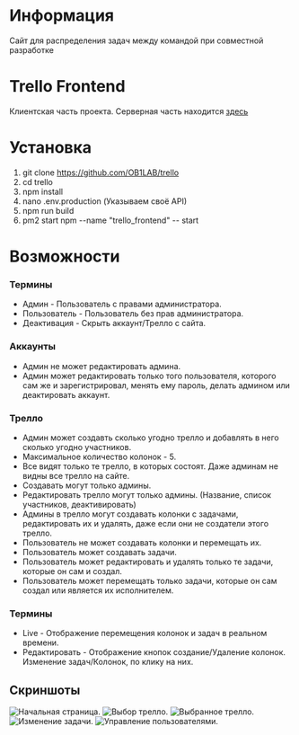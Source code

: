 # Информация
Сайт для распределения задач между командой при совместной разработке

# Trello Frontend
Клиентская часть проекта. Серверная часть находится [здесь](https://github.com/OB1LAB/trello_backend)

# Установка
1. git clone https://github.com/OB1LAB/trello
2. cd trello
3. npm install
4. nano .env.production (Указываем своё API)
5. npm run build
6. pm2 start npm --name "trello_frontend" -- start

# Возможности

### Термины
* Админ - Пользователь с правами администратора.
* Пользователь - Пользователь без прав администратора.
* Деактивация - Скрыть аккаунт/Трелло с сайта.

### Аккаунты
* Админ не может редактировать админа.
* Админ может редактировать только того пользователя, которого сам же и зарегистрировал, менять ему пароль, делать админом или деактировать аккаунт.

### Трелло
* Админ может создавть сколько угодно трелло и добавлять в него сколько угодно участников.
* Максимальное количество колонок - 5.
* Все видят только те трелло, в которых состоят. Даже админам не видны все трелло на сайте.
* Создавать могут только админы.
* Редактировать трелло могут только админы. (Название, список участников, деактивировать)
* Админы в трелло могут создавать колонки с задачами, редактировать их и удалять, даже если они не создатели этого трелло.
* Пользователь не может создавать колонки и перемещать их.
* Пользователь может создавать задачи.
* Пользователь может редактировать и удалять только те задачи, которые он сам и создал.
* Пользователь может перемещать только задачи, которые он сам создал или является их исполнителем.

### Термины
* Live - Отображение перемещения колонок и задач в реальном времени.
* Редактировать - Отображение кнопок создание/Удаление колонок. Изменение задач/Колонок, по клику на них.

## Скриншоты

![Начальная страница.](https://altromon.ob1lab.ru/static/trello/trello_0.png "Начальная страница.")
![Выбор трелло.](https://altromon.ob1lab.ru/static/trello/trello_1.png "Выбор трелло.")
![Выбранное трелло.](https://altromon.ob1lab.ru/static/trello/trello_2.png "Выбранное трелло.")
![Изменение задачи.](https://altromon.ob1lab.ru/static/trello/trello_3.png "Изменение задачи.")
![Управление пользователями.](https://altromon.ob1lab.ru/static/trello/trello_4.png "Управление пользователями.")
